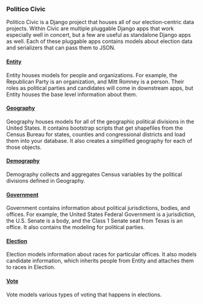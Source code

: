### Politico Civic

Politico Civic is a Django project that houses all of our election-centric data projects. Within Civic are multiple pluggable Django apps that work especially well in concert, but a few are useful as standalone Django apps as well. Each of these pluggable apps contains models about election data and serializers that can pass them to JSON.

#### [Entity](https://github.com/The-Politico/politico-civic-entity)

Entity houses models for people and organizations. For example, the Republican Party is an organization, and Mitt Romney is a person. Their roles as political parties and candidates will come in downstream apps, but Entity houses the base level information about them.

#### [Geography](https://github.com/The-Politico/politico-civic-geography)

Geography houses models for all of the geographic political divisions in the United States. It contains bootstrap scripts that get shapefiles from the Census Bureau for states, counties and congressional districts and load them into your database. It also creates a simplified geography for each of those objects.

#### [Demography](https://github.com/The-Politico/politico-civic-geography)

Demography collects and aggregates Census variables by the political divisions defined in Geography. 

#### [Government](https://github.com/The-Politico/politico-civic-government)

Government contains information about political jurisdictions, bodies, and offices. For example, the United States Federal Government is a jurisdiction, the U.S. Senate is a body, and the Class 1 Senate seat from Texas is an office. It also contains the modeling for political parties.

#### [Election](https://github.com/The-Politico/politico-civic-election)

Election models information about races for particular offices. It also models candidate information, which inherits people from Entity and attaches them to races in Election.

#### [Vote](https://github.com/The-Politico/politico-civic-vote)

Vote models various types of voting that happens in elections. 
